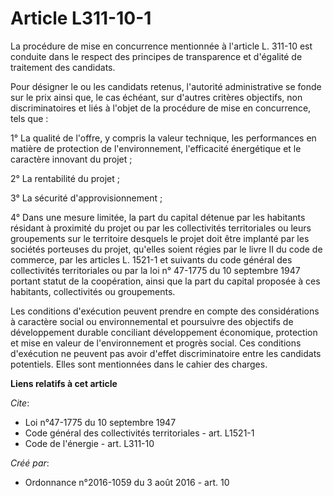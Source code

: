 # Article L311-10-1

La procédure de mise en concurrence mentionnée à l'article L. 311-10 est conduite dans le respect des principes de
transparence et d'égalité de traitement des candidats. 

Pour désigner le ou les candidats retenus, l'autorité administrative se fonde sur le prix ainsi que, le cas échéant, sur
d'autres critères objectifs, non discriminatoires et liés à l'objet de la procédure de mise en concurrence, tels que : 

1° La qualité de l'offre, y compris la valeur technique, les performances en matière de protection de l'environnement,
l'efficacité énergétique et le caractère innovant du projet ; 

2° La rentabilité du projet ; 

3° La sécurité d'approvisionnement ; 

4° Dans une mesure limitée, la part du capital détenue par les habitants résidant à proximité du projet ou par les
collectivités territoriales ou leurs groupements sur le territoire desquels le projet doit être implanté par les sociétés
porteuses du projet, qu'elles soient régies par le livre II du code de commerce, par les articles L. 1521-1 et suivants du
code général des collectivités territoriales ou par la loi n° 47-1775 du 10 septembre 1947 portant statut de la coopération,
ainsi que la part du capital proposée à ces habitants, collectivités ou groupements. 

Les conditions d'exécution peuvent prendre en compte des considérations à caractère social ou environnemental et poursuivre
des objectifs de développement durable conciliant développement économique, protection et mise en valeur de l'environnement
et progrès social. Ces conditions d'exécution ne peuvent pas avoir d'effet discriminatoire entre les candidats potentiels.
Elles sont mentionnées dans le cahier des charges.

**Liens relatifs à cet article**

_Cite_:

  - Loi n°47-1775 du 10 septembre 1947
  - Code général des collectivités territoriales - art. L1521-1
  - Code de l'énergie - art. L311-10

_Créé par_:

  - Ordonnance n°2016-1059 du 3 août 2016 - art. 10
